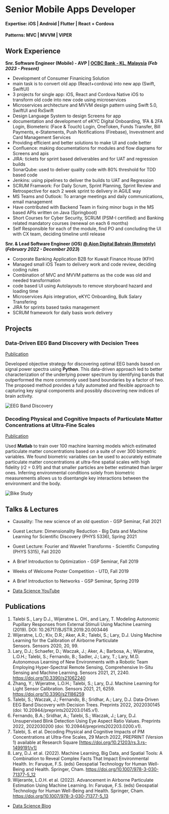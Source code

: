 # Senior Mobile Apps Developer

#### Expertise: iOS | Android | Flutter | React + Cordova
#### Patterns: MVC | MVVM | VIPER

## Work Experience
**Snr. Software Engineer (Mobile) - AVP | [OCBC Bank - KL, Malaysia](https://www.linkedin.com/company/ocbc-bank/mycompany) _(Feb 2023 - Present)_**

- Development of Consumer Finanicing Solution
- main task is to convert old app (React+cordova) into new app (Swift, SwiftUI)
- 3 projects for single app: iOS, React and Cordova Native iOS to transform old code into new code using microservices
- Microservices architecture and MVVM design pattern using Swift 5.0, SwiftUI and RxSwift
- Design Language System to design Screens for app
- documentation and development of eKYC Digital Onboarding, 1FA & 2FA Login, Biometeric (Face & Touch) Login, OneToken, Funds Transfer, Bill Payments, e-Statements, Push Notifications (Firebase), Invevstment and Card Management Services
- Providing efficient and better solutions to make UI and code better
- Confluence: making documentations for modules and flow diagrams for Screens and apis
- JIRA: tickets for sprint based deliverables and for UAT and regression builds
- SonarQube: used to deliver quality code with 80% threshold for TDD based code
- Jenkins: using pipelines to deliver the builds to UAT and Regression
- SCRUM Framwork: For Daily Scrum, Sprint Planning, Sprint Review and Retrospective for each 2 week sprint to delivery in AGILE way
- MS Teams and Outlook: To arrange meetings and daily communications, email management
- Have contributed with Backend Team in fixing minor bugs in the MS based APIs written on Java (Springboot)
- Short Courses for Cyber Security, SCRUM (PSM-I certified) and Banking related mandatory courses (renewal on each 6 months)
- Self Responsible for each of the module, find PO and concluding the UI with CX team, deciding timeline until release

**Snr. & Lead Software Engineer (iOS) [@ Aion Digital Bahrain (Remotely)](https://aiondigital.com) (_February 2022 - December 2023_)**
- Corporate Banking Application B2B for Kuwait Finance House (KFH)
- Managed small iOS Team to delivery work and code review, deciding coding rules
- Combination of MVC and MVVM patterns as the code was old and needed transformation
- code based UI using Autolayouts to remove storyboard hazard and loading time
- Microservices Apis integration, eKYC Onboarding, Bulk Salary Transfering
- JIRA for sprints based tasks management
- SCRUM framework for daily basis work delivery

## Projects
### Data-Driven EEG Band Discovery with Decision Trees
[Publication](https://www.mdpi.com/1424-8220/22/8/3048)

Developed objective strategy for discovering optimal EEG bands based on signal power spectra using **Python**. This data-driven approach led to better characterization of the underlying power spectrum by identifying bands that outperformed the more commonly used band boundaries by a factor of two. The proposed method provides a fully automated and flexible approach to capturing key signal components and possibly discovering new indices of brain activity.

![EEG Band Discovery](/assets/img/eeg_band_discovery.jpeg)

### Decoding Physical and Cognitive Impacts of Particulate Matter Concentrations at Ultra-Fine Scales
[Publication](https://www.mdpi.com/1424-8220/22/11/4240)

Used **Matlab** to train over 100 machine learning models which estimated particulate matter concentrations based on a suite of over 300 biometric variables. We found biometric variables can be used to accurately estimate particulate matter concentrations at ultra-fine spatial scales with high fidelity (r2 = 0.91) and that smaller particles are better estimated than larger ones. Inferring environmental conditions solely from biometric measurements allows us to disentangle key interactions between the environment and the body.

![Bike Study](/assets/img/bike_study.jpeg)

## Talks & Lectures
- Causality: The new science of an old question - GSP Seminar, Fall 2021
- Guest Lecture: Dimensionality Reduction - Big Data and Machine Learning for Scientific Discovery (PHYS 5336), Spring 2021
- Guest Lecture: Fourier and Wavelet Transforms - Scientific Computing (PHYS 5315), Fall 2020
- A Brief Introduction to Optimization - GSP Seminar, Fall 2019
- Weeks of Welcome Poster Competition - UTD, Fall 2019
- A Brief Introduction to Networks - GSP Seminar, Spring 2019

- [Data Science YouTube](https://www.youtube.com/channel/UCa9gErQ9AE5jT2DZLjXBIdA)

## Publications
1. Talebi S., Lary D.J., Wijeratne L. OH., and Lary, T. Modeling Autonomic Pupillary Responses from External Stimuli Using Machine Learning (2019). DOI: 10.26717/BJSTR.2019.20.003446
2. Wijeratne, L.O.; Kiv, D.R.; Aker, A.R.; Talebi, S.; Lary, D.J. Using Machine Learning for the Calibration of Airborne Particulate Sensors. Sensors 2020, 20, 99.
3. Lary, D.J.; Schaefer, D.; Waczak, J.; Aker, A.; Barbosa, A.; Wijeratne, L.O.H.; Talebi, S.; Fernando, B.; Sadler, J.; Lary, T.; Lary, M.D. Autonomous Learning of New Environments with a Robotic Team Employing Hyper-Spectral Remote Sensing, Comprehensive In-Situ Sensing and Machine Learning. Sensors 2021, 21, 2240. https://doi.org/10.3390/s21062240
4. Zhang, Y.; Wijeratne, L.O.H.; Talebi, S.; Lary, D.J. Machine Learning for Light Sensor Calibration. Sensors 2021, 21, 6259. https://doi.org/10.3390/s21186259
5. Talebi, S.; Waczak, J.; Fernando, B.; Sridhar, A.; Lary, D.J. Data-Driven EEG Band Discovery with Decision Trees. Preprints 2022, 2022030145 (doi: 10.20944/preprints202203.0145.v1).
6. Fernando, B.A.; Sridhar, A.; Talebi, S.; Waczak, J.; Lary, D.J. Unsupervised Blink Detection Using Eye Aspect Ratio Values. Preprints 2022, 2022030200 (doi: 10.20944/preprints202203.0200.v1).
7. Talebi, S. et al. Decoding Physical and Cognitive Impacts of PM Concentrations at Ultra-fine Scales, 29 March 2022, PREPRINT (Version 1) available at Research Square [https://doi.org/10.21203/rs.3.rs-1499191/v1]
8. Lary, D.J. et al. (2022). Machine Learning, Big Data, and Spatial Tools: A Combination to Reveal Complex Facts That Impact Environmental Health. In: Faruque, F.S. (eds) Geospatial Technology for Human Well-Being and Health. Springer, Cham. https://doi.org/10.1007/978-3-030-71377-5_12
9. Wijerante, L.O.H. et al. (2022). Advancement in Airborne Particulate Estimation Using Machine Learning. In: Faruque, F.S. (eds) Geospatial Technology for Human Well-Being and Health. Springer, Cham. https://doi.org/10.1007/978-3-030-71377-5_13

- [Data Science Blog](https://medium.com/@shawhin)
